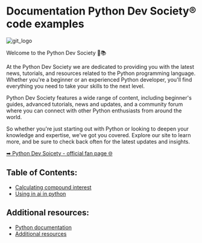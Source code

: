 # Documentation Python Dev Society® code examples 

![git_logo](https://user-images.githubusercontent.com/68993494/209866827-2e9629cc-3009-4e13-a7e5-202903b8702b.jpg)

Welcome to the Python Dev Society 🐍📚

At the Python Dev Society we are dedicated to providing you with the latest news, tutorials, and resources related to the Python programming language. Whether you're a beginner or an experienced Python developer, you'll find everything you need to take your skills to the next level.

Python Dev Society features a wide range of content, including beginner's guides, advanced tutorials, news and updates, and a community forum where you can connect with other Python enthusiasts from around the world.

So whether you're just starting out with Python or looking to deepen your knowledge and expertise, we've got you covered. Explore our site to learn more, and be sure to check back often for the latest updates and insights.

[➡ Python Dev Soicety - official fan page 🌐](https://www.facebook.com/PythonDevSociety/)

## Table of Contents:
- [Calculating compound interest](https://github.com/zahariev-webbersof/PythonDevSociety--code-examples/blob/main/calculating_compound_interest.py)
- [Using in ai in python](https://github.com/zahariev-webbersof/PythonDevSociety--code-examples/blob/main/ai_model.py)

## Additional resources:
- [Python documentation](https://docs.python.org/3/)
- [Additional resources](#additional-resources)
